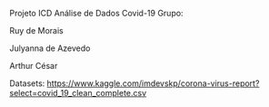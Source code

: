 Projeto ICD Análise de Dados Covid-19
Grupo:

Ruy de Morais

Julyanna de Azevedo

Arthur César

Datasets:
https://www.kaggle.com/imdevskp/corona-virus-report?select=covid_19_clean_complete.csv
